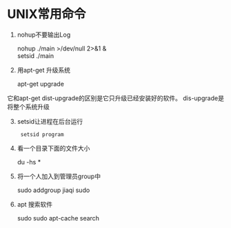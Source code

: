 # UNIX常用命令
1. nohup不要输出Log

	nohup ./main >/dev/null 2>&1 &     
	setsid ./main

2. 用apt-get 升级系统

	apt-get upgrade

它和apt-get dist-upgrade的区别是它只升级已经安装好的软件。 dis-upgrade是将整个系统升级  


3. setsid让进程在后台运行

	    setsid program
    
4. 看一个目录下面的文件大小

	du -hs *

5. 将一个人加入到管理员group中

	 sudo addgroup jiaqi sudo

6. apt 搜索软件

	sudo sudo apt-cache search <your software>
	
	
